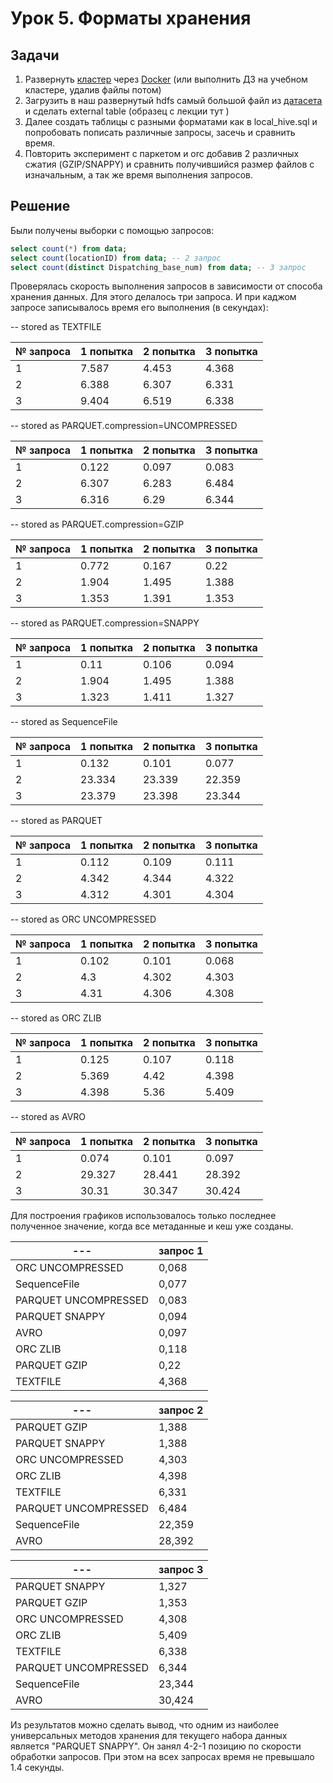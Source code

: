 # Урок 5. Форматы хранения

## Задачи

1. Развернуть [кластер](https://github.com/big-data-europe/docker-hive) через [Docker](https://www.docker.com/products/docker-desktop) (или выполнить ДЗ на учебном кластере, удалив файлы потом)
2. Загрузить в наш развернутый hdfs самый большой файл из [датасета](https://www.kaggle.com/fivethirtyeight/uber-pickups-in-new-york-city) и сделать external table (образец с лекции тут )
3. Далее создать таблицы с разными форматами как в local_hive.sql и попробовать пописать различные запросы, засечь и сравнить время.
4. Повторить эксперимент с паркетом и orc добавив 2 различных сжатия (GZIP/SNAPPY) и сравнить получившийся размер файлов с изначальным, а так же время выполнения запросов.

## Решение

Были получены выборки с помощью запросов:

```SQL
select count(*) from data;
select count(locationID) from data; -- 2 запрос
select count(distinct Dispatching_base_num) from data; -- 3 запрос
```

Проверялась скорость выполнения запросов в зависимости от способа хранения данных. Для этого делалось три запроса. И при каджом запросе записывалось время его выполнения (в секундах):

-- stored as TEXTFILE

№ запроса | 1 попытка | 2 попытка | 3 попытка
--- | --- | --- | ---
1 | 7.587 | 4.453 | 4.368
2 | 6.388 | 6.307 | 6.331
3 | 9.404 | 6.519 | 6.338

-- stored as PARQUET.compression=UNCOMPRESSED 

№ запроса | 1 попытка | 2 попытка | 3 попытка
--- | --- | --- | ---
1 | 0.122 | 0.097 | 0.083
2 | 6.307 | 6.283 | 6.484
3 | 6.316 | 6.29 | 6.344

-- stored as PARQUET.compression=GZIP 

№ запроса | 1 попытка | 2 попытка | 3 попытка
--- | --- | --- | ---
1 | 0.772 | 0.167 | 0.22
2 | 1.904 | 1.495 | 1.388
3 | 1.353 | 1.391 | 1.353

-- stored as PARQUET.compression=SNAPPY 

№ запроса | 1 попытка | 2 попытка | 3 попытка
--- | --- | --- | ---
1 | 0.11 | 0.106 | 0.094
2 | 1.904 | 1.495 | 1.388
3 | 1.323 | 1.411 | 1.327

-- stored as SequenceFile

№ запроса | 1 попытка | 2 попытка | 3 попытка
--- | --- | --- | ---
1 | 0.132 | 0.101 | 0.077
2 | 23.334 | 23.339 | 22.359
3 | 23.379 | 23.398 | 23.344

-- stored as PARQUET

№ запроса | 1 попытка | 2 попытка | 3 попытка
--- | --- | --- | ---
1 | 0.112 | 0.109 | 0.111 
2 | 4.342 | 4.344 | 4.322
3 | 4.312 | 4.301 | 4.304

-- stored as ORC UNCOMPRESSED

№ запроса | 1 попытка | 2 попытка | 3 попытка
--- | --- | --- | ---
1 | 0.102 | 0.101 | 0.068
2 | 4.3 | 4.302 | 4.303
3 | 4.31 | 4.306 | 4.308

-- stored as ORC ZLIB

№ запроса | 1 попытка | 2 попытка | 3 попытка
--- | --- | --- | ---
1 | 0.125 | 0.107 | 0.118
2 | 5.369 | 4.42 | 4.398
3 | 4.398 | 5.36 | 5.409

-- stored as AVRO 

№ запроса | 1 попытка | 2 попытка | 3 попытка
--- | --- | --- | ---
1 | 0.074 | 0.101 | 0.097
2 | 29.327 | 28.441 | 28.392
3 | 30.31 | 30.347 | 30.424

Для построения графиков использовалось только последнее полученное значение, когда все метаданные и кеш уже созданы.

--- | **запрос 1**
--- | ---
ORC UNCOMPRESSED | 0,068
SequenceFile | 0,077
PARQUET UNCOMPRESSED | 0,083
PARQUET SNAPPY  | 0,094
AVRO | 0,097
ORC ZLIB | 0,118
PARQUET GZIP  | 0,22
TEXTFILE | 4,368

--- | **запрос 2**
--- | ---
PARQUET GZIP  | 1,388
PARQUET SNAPPY  | 1,388
ORC UNCOMPRESSED | 4,303
ORC ZLIB | 4,398
TEXTFILE | 6,331
PARQUET UNCOMPRESSED | 6,484
SequenceFile | 22,359
AVRO | 28,392

--- | **запрос 3**
--- | ---
PARQUET SNAPPY  | 1,327
PARQUET GZIP  | 1,353
ORC UNCOMPRESSED | 4,308
ORC ZLIB | 5,409
TEXTFILE | 6,338
PARQUET UNCOMPRESSED | 6,344
SequenceFile | 23,344
AVRO | 30,424


Из результатов можно сделать вывод, что одним из наиболее универсальных методов хранения для текущего набора данных является "PARQUET SNAPPY". Он занял 4-2-1 позицию по скорости обработки запросов. При этом на всех запросах время не превышало 1.4 секунды.
